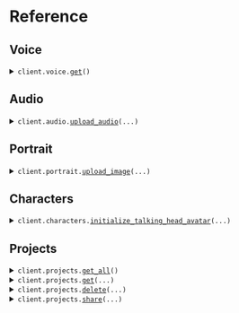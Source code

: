 # Reference
## Voice
<details><summary><code>client.voice.<a href="src/hedra/voice/client.py">get</a>()</code></summary>
<dl>
<dd>

#### 🔌 Usage

<dl>
<dd>

<dl>
<dd>

```python
from hedra import Hedra

client = Hedra(
    api_key="YOUR_API_KEY",
)
client.voice.get()

```
</dd>
</dl>
</dd>
</dl>

#### ⚙️ Parameters

<dl>
<dd>

<dl>
<dd>

**request_options:** `typing.Optional[RequestOptions]` — Request-specific configuration.
    
</dd>
</dl>
</dd>
</dl>


</dd>
</dl>
</details>

## Audio
<details><summary><code>client.audio.<a href="src/hedra/audio/client.py">upload_audio</a>(...)</code></summary>
<dl>
<dd>

#### 🔌 Usage

<dl>
<dd>

<dl>
<dd>

```python
from hedra import Hedra

client = Hedra(
    api_key="YOUR_API_KEY",
)
client.audio.upload_audio()

```
</dd>
</dl>
</dd>
</dl>

#### ⚙️ Parameters

<dl>
<dd>

<dl>
<dd>

**file:** `from __future__ import annotations

core.File` — See core.File for more documentation
    
</dd>
</dl>

<dl>
<dd>

**content_length:** `typing.Optional[int]` 
    
</dd>
</dl>

<dl>
<dd>

**request_options:** `typing.Optional[RequestOptions]` — Request-specific configuration.
    
</dd>
</dl>
</dd>
</dl>


</dd>
</dl>
</details>

## Portrait
<details><summary><code>client.portrait.<a href="src/hedra/portrait/client.py">upload_image</a>(...)</code></summary>
<dl>
<dd>

#### 🔌 Usage

<dl>
<dd>

<dl>
<dd>

```python
from hedra import Hedra

client = Hedra(
    api_key="YOUR_API_KEY",
)
client.portrait.upload_image()

```
</dd>
</dl>
</dd>
</dl>

#### ⚙️ Parameters

<dl>
<dd>

<dl>
<dd>

**file:** `from __future__ import annotations

core.File` — See core.File for more documentation
    
</dd>
</dl>

<dl>
<dd>

**aspect_ratio:** `typing.Optional[str]` 
    
</dd>
</dl>

<dl>
<dd>

**content_length:** `typing.Optional[int]` 
    
</dd>
</dl>

<dl>
<dd>

**request_options:** `typing.Optional[RequestOptions]` — Request-specific configuration.
    
</dd>
</dl>
</dd>
</dl>


</dd>
</dl>
</details>

## Characters
<details><summary><code>client.characters.<a href="src/hedra/characters/client.py">initialize_talking_head_avatar</a>(...)</code></summary>
<dl>
<dd>

#### 🔌 Usage

<dl>
<dd>

<dl>
<dd>

```python
from hedra import Hedra

client = Hedra(
    api_key="YOUR_API_KEY",
)
client.characters.initialize_talking_head_avatar()

```
</dd>
</dl>
</dd>
</dl>

#### ⚙️ Parameters

<dl>
<dd>

<dl>
<dd>

**content_length:** `typing.Optional[int]` 
    
</dd>
</dl>

<dl>
<dd>

**text:** `typing.Optional[str]` — text to convert to audio. Ignored if audio_source is not tts
    
</dd>
</dl>

<dl>
<dd>

**voice_id:** `typing.Optional[str]` — Voice ID
    
</dd>
</dl>

<dl>
<dd>

**voice_url:** `typing.Optional[str]` — URL of audio uploaded using the /v1/audio endpoint
    
</dd>
</dl>

<dl>
<dd>

**avatar_image:** `typing.Optional[str]` — URL of image uploaded via /v1/portrait
    
</dd>
</dl>

<dl>
<dd>

**aspect_ratio:** `typing.Optional[ApiGenerateTalkingAvatarRequestBodyAspectRatio]` — URL of audio uploaded using the /v1/audio endpoint
    
</dd>
</dl>

<dl>
<dd>

**audio_source:** `typing.Optional[ApiGenerateTalkingAvatarRequestBodyAudioSource]` — `tts` for text to speech or `audio`
    
</dd>
</dl>

<dl>
<dd>

**avatar_image_input:** `typing.Optional[AvatarImageInput]` — Image metadata
    
</dd>
</dl>

<dl>
<dd>

**request_options:** `typing.Optional[RequestOptions]` — Request-specific configuration.
    
</dd>
</dl>
</dd>
</dl>


</dd>
</dl>
</details>

## Projects
<details><summary><code>client.projects.<a href="src/hedra/projects/client.py">get_all</a>()</code></summary>
<dl>
<dd>

#### 🔌 Usage

<dl>
<dd>

<dl>
<dd>

```python
from hedra import Hedra

client = Hedra(
    api_key="YOUR_API_KEY",
)
client.projects.get_all()

```
</dd>
</dl>
</dd>
</dl>

#### ⚙️ Parameters

<dl>
<dd>

<dl>
<dd>

**request_options:** `typing.Optional[RequestOptions]` — Request-specific configuration.
    
</dd>
</dl>
</dd>
</dl>


</dd>
</dl>
</details>

<details><summary><code>client.projects.<a href="src/hedra/projects/client.py">get</a>(...)</code></summary>
<dl>
<dd>

#### 🔌 Usage

<dl>
<dd>

<dl>
<dd>

```python
from hedra import Hedra

client = Hedra(
    api_key="YOUR_API_KEY",
)
client.projects.get(
    project_id="project_id",
)

```
</dd>
</dl>
</dd>
</dl>

#### ⚙️ Parameters

<dl>
<dd>

<dl>
<dd>

**project_id:** `str` 
    
</dd>
</dl>

<dl>
<dd>

**request_options:** `typing.Optional[RequestOptions]` — Request-specific configuration.
    
</dd>
</dl>
</dd>
</dl>


</dd>
</dl>
</details>

<details><summary><code>client.projects.<a href="src/hedra/projects/client.py">delete</a>(...)</code></summary>
<dl>
<dd>

#### 🔌 Usage

<dl>
<dd>

<dl>
<dd>

```python
from hedra import Hedra

client = Hedra(
    api_key="YOUR_API_KEY",
)
client.projects.delete(
    project_id="project_id",
)

```
</dd>
</dl>
</dd>
</dl>

#### ⚙️ Parameters

<dl>
<dd>

<dl>
<dd>

**project_id:** `str` 
    
</dd>
</dl>

<dl>
<dd>

**request_options:** `typing.Optional[RequestOptions]` — Request-specific configuration.
    
</dd>
</dl>
</dd>
</dl>


</dd>
</dl>
</details>

<details><summary><code>client.projects.<a href="src/hedra/projects/client.py">share</a>(...)</code></summary>
<dl>
<dd>

#### 🔌 Usage

<dl>
<dd>

<dl>
<dd>

```python
from hedra import Hedra

client = Hedra(
    api_key="YOUR_API_KEY",
)
client.projects.share(
    project_id="project_id",
)

```
</dd>
</dl>
</dd>
</dl>

#### ⚙️ Parameters

<dl>
<dd>

<dl>
<dd>

**project_id:** `str` 
    
</dd>
</dl>

<dl>
<dd>

**shared:** `typing.Optional[bool]` 
    
</dd>
</dl>

<dl>
<dd>

**request_options:** `typing.Optional[RequestOptions]` — Request-specific configuration.
    
</dd>
</dl>
</dd>
</dl>


</dd>
</dl>
</details>


